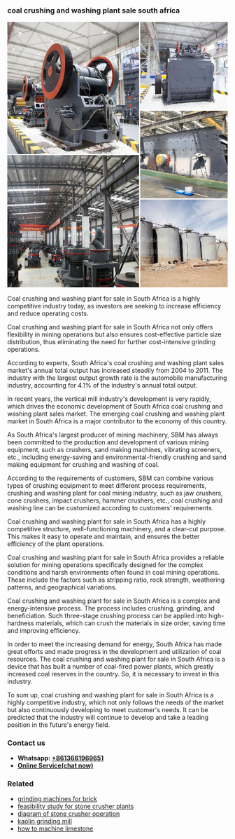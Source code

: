 <h3>coal crushing and washing plant sale south africa</h3><img src='1706767953.jpg' alt=''><p>Coal crushing and washing plant for sale in South Africa is a highly competitive industry today, as investors are seeking to increase efficiency and reduce operating costs.</p><p>Coal crushing and washing plant for sale in South Africa not only offers flexibility in mining operations but also ensures cost-effective particle size distribution, thus eliminating the need for further cost-intensive grinding operations.</p><p>According to experts, South Africa's coal crushing and washing plant sales market's annual total output has increased steadily from 2004 to 2011. The industry with the largest output growth rate is the automobile manufacturing industry, accounting for 4.1% of the industry's annual total output.</p><p>In recent years, the vertical mill industry's development is very rapidly, which drives the economic development of South Africa coal crushing and washing plant sales market. The emerging coal crushing and washing plant market in South Africa is a major contributor to the economy of this country.</p><p>As South Africa's largest producer of mining machinery, SBM has always been committed to the production and development of various mining equipment, such as crushers, sand making machines, vibrating screeners, etc., including energy-saving and environmental-friendly crushing and sand making equipment for crushing and washing of coal.</p><p>According to the requirements of customers, SBM can combine various types of crushing equipment to meet different process requirements, crushing and washing plant for coal mining industry, such as jaw crushers, cone crushers, impact crushers, hammer crushers, etc., coal crushing and washing line can be customized according to customers' requirements.</p><p>Coal crushing and washing plant for sale in South Africa has a highly competitive structure, well-functioning machinery, and a clear-cut purpose. This makes it easy to operate and maintain, and ensures the better efficiency of the plant operations.</p><p>Coal crushing and washing plant for sale in South Africa provides a reliable solution for mining operations specifically designed for the complex conditions and harsh environments often found in coal mining operations. These include the factors such as stripping ratio, rock strength, weathering patterns, and geographical variations.</p><p>Coal crushing and washing plant for sale in South Africa is a complex and energy-intensive process. The process includes crushing, grinding, and beneficiation. Such three-stage crushing process can be applied into high-hardness materials, which can crush the materials in size order, saving time and improving efficiency.</p><p>In order to meet the increasing demand for energy, South Africa has made great efforts and made progress in the development and utilization of coal resources. The coal crushing and washing plant for sale in South Africa is a device that has built a number of coal-fired power plants, which greatly increased coal reserves in the country. So, it is necessary to invest in this industry.</p><p>To sum up, coal crushing and washing plant for sale in South Africa is a highly competitive industry, which not only follows the needs of the market but also continuously developing to meet customer's needs. It can be predicted that the industry will continue to develop and take a leading position in the future's energy field.</p><h3>Contact us</h3><ul><li><strong>Whatsapp:&nbsp;<a href="https://wa.me/8613661969651">+8613661969651</a></strong></li><li><a href="https://swt.shibang-china.com/?git&amp;zhl&amp;coal crushing and washing plant sale south africa"><strong>Online Service(chat now)</strong></a></li></ul><h3>Related</h3><ul><li><a href='grinding machines for brick.md'>grinding machines for brick</a></li><li><a href='feasibility study for stone crusher plants.md'>feasibility study for stone crusher plants</a></li><li><a href='diagram of stone crusher operation.md'>diagram of stone crusher operation</a></li><li><a href='kaolin grinding mill.md'>kaolin grinding mill</a></li><li><a href='how to machine limestone.md'>how to machine limestone</a></li></ul>
